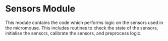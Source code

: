 # Sensors Module

This module contains the code which performs logic on the sensors used in the micromouse.
This includes routines to check the state of the sensors, initialise the sensors, calibrate 
the sensors, and preprocess logic.